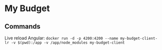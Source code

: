 # My Budget
## Commands
Live reload Angular: `docker run -d -p 4200:4200 --name my-budget-client-lr -v $(pwd):/app -v /app/node_modules my-budget-client`